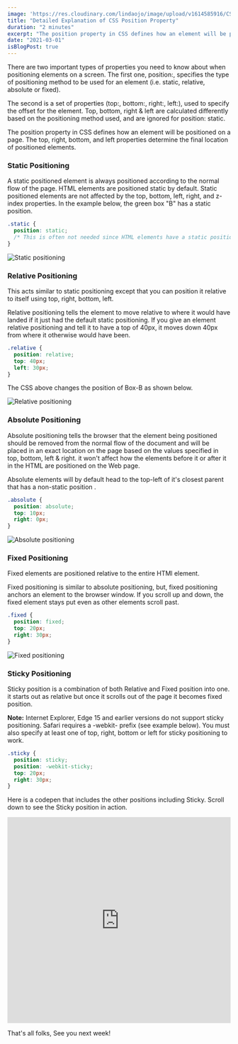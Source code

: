 ```yaml
---
image: 'https://res.cloudinary.com/lindaojo/image/upload/v1614585916/CSS_position_property_s83pcy.png'
title: "Detailed Explanation of CSS Position Property"
duration: "2 minutes"
excerpt: "The position property in CSS defines how an element will be positioned on a page. The top, right, bottom, and left properties determine the final location of positioned element "
date: "2021-03-01"
isBlogPost: true
---
```


There are two important types of properties you need to know about when positioning elements on a screen. The first one, position:, specifies the type of positioning method to be used for an element (i.e. static, relative, absolute or fixed). 

The second is a set of properties (top:, bottom:, right:, left:), used to specify the offset for the element. Top, bottom, right & left are calculated differently based on the positioning method used, and are ignored for position: static.

The position property in CSS defines how an element will be positioned on a page. The top, right, bottom, and left properties determine the final location of positioned elements.

<h3>Static Positioning</h3>

A static positioned element is always positioned according to the normal flow of the page. HTML elements are positioned static by default. Static positioned elements are not affected by the top, bottom, left, right, and z-index properties. In the example below, the green box "B" has a static position.

```css
.static {
  position: static;
  /* This is often not needed since HTML elements have a static position by default */
}
``` 

<div class="centered-image lg:w-1/3 md:w-2/3 sm:w-56">

![Static positioning](https://res.cloudinary.com/lindaojo/image/upload/v1614593087/Static_dja3yr.png)

</div>

<h3>Relative Positioning</h3>

This acts similar to static positioning except that you can position it relative to itself using top, right, bottom, left.

Relative positioning tells the element to move relative to where it would have landed if it just had the default static positioning. If you give an element relative positioning and tell it to have a top of 40px, it moves down 40px from where it otherwise would have been.

```css
.relative {
  position: relative;
  top: 40px;
  left: 30px;
}
``` 
The CSS above changes the position of Box-B as shown below.

<div class="centered-image lg:w-1/3 md:w-2/3 sm:w-56">

![Relative positioning](https://res.cloudinary.com/lindaojo/image/upload/v1614593099/Relative_pr9pui.png)

</div>

<h3>Absolute Positioning</h3>

Absolute positioning tells the browser that the element being positioned should be removed from the normal flow of the document and will be placed in an exact location on the page based on the values specified in top, bottom, left & right. it won't affect how the elements before it or after it in the HTML are positioned on the Web page.

Absolute elements will by default head to the top-left of it's closest parent that has a non-static position .

```css
.absolute {
  position: absolute;
  top: 10px;
  right: 0px;
}
``` 

<div class="centered-image lg:w-1/3 md:w-2/3 sm:w-56">

![Absolute positioning](https://res.cloudinary.com/lindaojo/image/upload/v1614593107/Absolute_w2v3cc.png)

</div>

<h3>Fixed Positioning</h3>

Fixed elements are positioned relative to the entire HTMl element.

Fixed positioning is similar to absolute positioning, but, fixed positioning anchors an element to the browser window. If you scroll up and down, the fixed element stays put even as other elements scroll past.

```css
.fixed {
  position: fixed;
  top: 20px;
  right: 30px;
}
``` 

<div class="centered-image lg:w-1/3 md:w-2/3 sm:w-56">

![Fixed positioning](https://res.cloudinary.com/lindaojo/image/upload/v1614593119/Fixed_sslddt.png)

</div>

<h3>Sticky Positioning</h3>

Sticky position is a combination of both Relative and Fixed position into one. it starts out as relative but once it scrolls out of the page it becomes fixed position.

<strong>Note:</strong> Internet Explorer, Edge 15 and earlier versions do not support sticky positioning. Safari requires a -webkit- prefix (see example below). You must also specify at least one of top, right, bottom or left for sticky positioning to work.

```css
.sticky {
  position: sticky;
  position: -webkit-sticky;
  top: 20px;
  right: 30px;
}
```
Here is a codepen that includes the other positions including Sticky. Scroll down to see the Sticky position in action.

<iframe height="465" style="width: 100%;" scrolling="no" title="CSS Positioning property" src="https://codepen.io/LindaOjo/embed/gOLeqaY?height=265&theme-id=dark&default-tab=html,result" frameborder="no" loading="lazy" allowtransparency="true" allowfullscreen="true">
  See the Pen <a href='https://codepen.io/LindaOjo/pen/gOLeqaY'>CSS Positioning property</a> by Linda
  (<a href='https://codepen.io/LindaOjo'>@LindaOjo</a>) on <a href='https://codepen.io'>CodePen</a>.
</iframe>

That's all folks, See you next week!